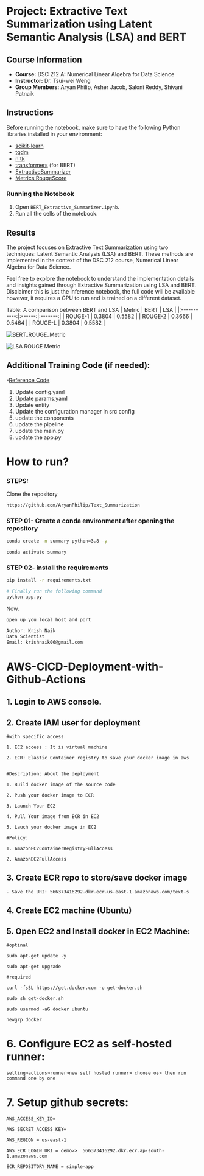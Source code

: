 # Project: Extractive Text Summarization using Latent Semantic Analysis (LSA) and BERT

## Course Information

- **Course:** DSC 212 A: Numerical Linear Algebra for Data Science
- **Instructor:** Dr. Tsui-wei Weng
- **Group Members:** Aryan Philip, Asher Jacob, Saloni Reddy, Shivani Patnaik
## Instructions

Before running the notebook, make sure to have the following Python libraries installed in your environment:

- [scikit-learn](https://scikit-learn.org/)
- [tqdm](https://github.com/tqdm/tqdm)
- [nltk](https://www.nltk.org/)
- [transformers](https://huggingface.co/transformers) (for BERT)
- [ExtractiveSummarizer](https://pypi.org/project/bert-extractive-summarizer/)
- [Metrics:RougeScore](https://lightning.ai/docs/torchmetrics/stable/text/rouge_score.html)

### Running the Notebook

1. Open `BERT_Extractive_Summarizer.ipynb`.
2. Run all the cells of the notebook.

## Results

The project focuses on Extractive Text Summarization using two techniques: Latent Semantic Analysis (LSA) and BERT. These methods are implemented in the context of the DSC 212 course, Numerical Linear Algebra for Data Science.

Feel free to explore the notebook to understand the implementation details and insights gained through Extractive Summarization using LSA and BERT. Disclaimer this is just the inference notebook, the full code will be available however, it requires a GPU to run and is trained on a different dataset.

Table: A comparison between BERT and LSA
|   Metric   |  BERT  |   LSA   |
|:-----------:|:------:|:-------:|
|  ROUGE-1    | 0.3804 |  0.5582 |
|  ROUGE-2    | 0.3666 |  0.5464 |
|  ROUGE-L    | 0.3804 |  0.5582 |


![BERT_ROUGE_Metric](https://github.com/AryanPhilip/Text_Summarization/assets/150488197/2ec95432-92c2-4a02-ab8c-28b35d8a8c5a)

![LSA ROUGE Metric](https://github.com/AryanPhilip/Text_Summarization/assets/150488197/4ad4c227-de14-4876-aad8-40f571510e1b)

## Additional Training Code (if needed):

-[Reference Code](https://github.com/entbappy/End-to-end-Text-Summarizer)

1. Update config.yaml
2. Update params.yaml
3. Update entity
4. Update the configuration manager in src config
5. update the conponents
6. update the pipeline
7. update the main.py
8. update the app.py


# How to run?
### STEPS:

Clone the repository

```bash
https://github.com/AryanPhilip/Text_Summarization
```
### STEP 01- Create a conda environment after opening the repository

```bash
conda create -n summary python=3.8 -y
```

```bash
conda activate summary
```


### STEP 02- install the requirements
```bash
pip install -r requirements.txt
```


```bash
# Finally run the following command
python app.py
```

Now,
```bash
open up you local host and port
```


```bash
Author: Krish Naik
Data Scientist
Email: krishnaik06@gmail.com

```



# AWS-CICD-Deployment-with-Github-Actions

## 1. Login to AWS console.

## 2. Create IAM user for deployment

	#with specific access

	1. EC2 access : It is virtual machine

	2. ECR: Elastic Container registry to save your docker image in aws


	#Description: About the deployment

	1. Build docker image of the source code

	2. Push your docker image to ECR

	3. Launch Your EC2 

	4. Pull Your image from ECR in EC2

	5. Lauch your docker image in EC2

	#Policy:

	1. AmazonEC2ContainerRegistryFullAccess

	2. AmazonEC2FullAccess

	
## 3. Create ECR repo to store/save docker image
    - Save the URI: 566373416292.dkr.ecr.us-east-1.amazonaws.com/text-s

	
## 4. Create EC2 machine (Ubuntu) 

## 5. Open EC2 and Install docker in EC2 Machine:
	
	
	#optinal

	sudo apt-get update -y

	sudo apt-get upgrade
	
	#required

	curl -fsSL https://get.docker.com -o get-docker.sh

	sudo sh get-docker.sh

	sudo usermod -aG docker ubuntu

	newgrp docker
	
# 6. Configure EC2 as self-hosted runner:
    setting>actions>runner>new self hosted runner> choose os> then run command one by one


# 7. Setup github secrets:

    AWS_ACCESS_KEY_ID=

    AWS_SECRET_ACCESS_KEY=

    AWS_REGION = us-east-1

    AWS_ECR_LOGIN_URI = demo>>  566373416292.dkr.ecr.ap-south-1.amazonaws.com

    ECR_REPOSITORY_NAME = simple-app
